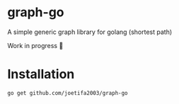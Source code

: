 # graph-go

A simple generic graph library for golang (shortest path)

Work in progress 🚧

# Installation

```
go get github.com/joetifa2003/graph-go
```
